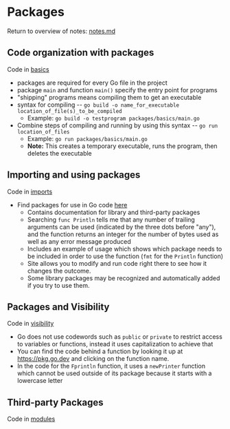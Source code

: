 # Packages
Return to overview of notes: [notes.md](../notes.md)

## Code organization with packages
Code in [basics](basics/main.go)

- packages are required for every Go file in the project
- package `main` and function `main()` specify the entry point for programs
- "shipping" programs means compiling them to get an executable
- syntax for compiling -- `go build -o name_for_executable location_of_file(s)_to_be_compiled`
  - Example: `go build -o testprogram packages/basics/main.go`
- Combine steps of compiling and running by using this syntax -- `go run location_of_files`
  - Example: `go run packages/basics/main.go`
  - **Note:** This creates a temporary executable, runs the program, then deletes the executable

## Importing and using packages
Code in [imports](imports/begin/main.go)

- Find packages for use in Go code [here](https://pkg.go.dev)
  - Contains documentation for library and third-party packages
  - Searching `func Println` tells me that any number of trailing arguments can be used (indicated by the three dots before "any"), and the function returns an integer for the number of bytes used as well as any error message produced
  - Includes an example of usage which shows which package needs to be included in order to use the function (`fmt` for the `Println` function)
  - Site allows you to modify and run code right there to see how it changes the outcome.
  - Some library packages may be recognized and automatically added if you try to use them. 

## Packages and Visibility
Code in [visibility](visibility/main.go)

- Go does not use codewords such as `public` or `private` to restrict access to variables or functions, instead it uses capitalization to achieve that
- You can find the code behind a function by looking it up at https://pkg.go.dev and clicking on the function name. 
- In the code for the `Fprintln` function, it uses a `newPrinter` function which cannot be used outside of its package because it starts with a lowercase letter

## Third-party Packages
Code in [modules](modules/main.go)